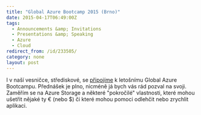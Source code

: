 ```yaml
---
title: "Global Azure Bootcamp 2015 (Brno)"
date: 2015-04-17T06:49:00Z
tags:
  - Announcements &amp; Invitations 
  - Presentations &amp; Speaking
  - Azure
  - Cloud
redirect_from: /id/233505/
category: none
layout: post
---
```

I v naší vesničce, střediskové, se [připojíme][1] k letošnímu Global Azure Bootcampu. Přednášek je plno, nicméně já bych vás rád pozval na svoji. Zaměřím se na Azure Storage a některé "pokročilé" vlastnosti, které mohou ušetřit nějaké ty € (nebo $) či které mohou pomoci odlehčit nebo zrychlit aplikaci.  

[1]: http://www.wug.cz/brno/akce/727-Global-Azure-Bootcamp-2015